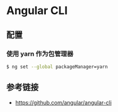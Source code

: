 # Angular CLI

## 配置
### 使用 yarn 作为包管理器
```bash
$ ng set --global packageManager=yarn
```

## 参考链接
* https://github.com/angular/angular-cli
